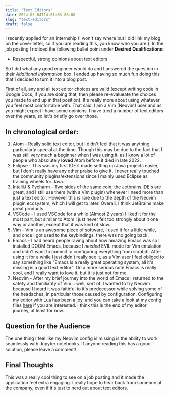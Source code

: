 ```yaml
---
title: "Text Editors"
date: 2024-03-04T14:01:03-08:00
slug: "text-editors"
draft: false
---
```


I recently applied for an internship (I won't say where but I did link my blog on the cover letter, so if you are reading this, you know who you are.).
In the job posting I noticed the following bullet point under __Desired Qualifications:__

- Respectful, strong opinions about text editors

So I did what any good engineer would do and I answered the question in their _Additional Information_ box.
I ended up having so much fun doing this that I decided to turn it into a blog post.

First of all, any and all text editor choices are valid (except writing code in Google Docs, if you are doing that, then please re-evalueate the choices you made to end up in that position). It's really more about using whatever you feel most comfortable with. That said, I am a Vim (Neovim) user and as you might expect I have some opinions. I have tried a number of text editors over the years, so let's briefly go over those.

## In chronological order:

1. Atom - Really solid text editor, but I didn't feel that it was anything particularly special at the time. Though this may be due to the fact that I was still very much a beginner when I was using it, as I know a lot of people who absolutely __loved__ Atom before it died in late 2022.
2. Eclipse - This was my first IDE it made setting up Java projects easier, but I don't really have any other praise to give it, I never really touched the community plugins/extensions since I mainly used Eclipse as training wheels for Java.
3. IntelliJ & Pycharm - Two sides of the same coin, the Jetbrains IDE's are great, and I still use them (with a Vim plugin) whenever I need more than just a text editor. However this is rare due to the depth of the Neovim plugin ecosystem, which I will get to later. Overall, I think JetBrains make great products.
4. VSCode - I used VSCode for a while (Almost 2 years) I liked it for the most part, but similar to Atom I just never felt too strongly about it one way or another, except that it was kind of slow.
5. Vim - Vim is an awesome piece of software, I used it for a little while, and once I got used to the keybindings, there was no going back.
6. Emacs - I had heard people raving about how amazing Emacs was so I installed DOOM Emacs, because I _needed_ EVIL mode for Vim emulation and didn't want to commit to configuring everything from scratch. After using it for a while I just didn't really see it, as a Vim user I feel obliged to say something like "Emacs is a really great operating system, all it's missing is a good text editor". On a more serious note Emacs is really cool, and I really want to love it, but it is just not for me.
7. Neovim - After my brief journey into the world of Emacs I returned to the safety and familiarity of Vim... well, sort of. I wanted to try Neovim because I heard it was faithful to it's predecessor while solving some of the headaches, in particular those caused by configuration. Configuring my editor with Lua has been a joy, and you can take a look at my config files [here](https://github.com/korbexmachina/nvim) if you are interested. I think this is the end of my editor journey, at least for now.

## Question for the Audience

The one thing I feel like my Neovim config is missing is the ability to work seamlessly with Jupyter notebooks.
If anyone reading this has a good solution, please leave a comment!

## Final Thoughts

This was a really cool thing to see on a job posting and it made the application feel extra engaging.
I really hope to hear back from someone at the company, even if it's just to nerd out about text editors.
